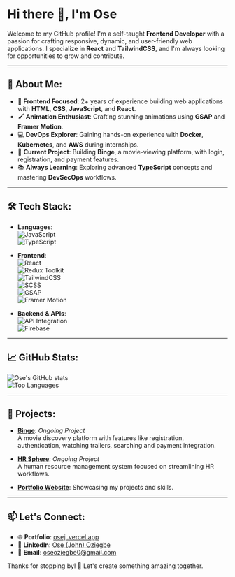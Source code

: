 # Hi there 👋, I'm Ose

Welcome to my GitHub profile! I'm a self-taught **Frontend Developer** with a passion for crafting responsive, dynamic, and user-friendly web applications. I specialize in **React** and **TailwindCSS**, and I'm always looking for opportunities to grow and contribute.

---

## 🚀 About Me:
- 🌟 **Frontend Focused**: 2+ years of experience building web applications with **HTML**, **CSS**, **JavaScript**, and **React**.
- 🖌️ **Animation Enthusiast**: Crafting stunning animations using **GSAP** and **Framer Motion**.
- 💻 **DevOps Explorer**: Gaining hands-on experience with **Docker**, **Kubernetes**, and **AWS** during internships.
- 🔧 **Current Project**: Building **Binge**, a movie-viewing platform, with login, registration, and payment features.
- 📚 **Always Learning**: Exploring advanced **TypeScript** concepts and mastering **DevSecOps** workflows.

---

## 🛠️ Tech Stack:
- **Languages**:  
  ![JavaScript](https://img.shields.io/badge/-JavaScript-F7DF1E?logo=javascript&logoColor=black&style=flat)  
  ![TypeScript](https://img.shields.io/badge/-TypeScript-3178C6?logo=typescript&logoColor=white&style=flat)

- **Frontend**:  
 ![React](https://img.shields.io/badge/-React-61DAFB?logo=react&logoColor=black&style=flat)  
  ![Redux Toolkit](https://img.shields.io/badge/-Redux%20Toolkit-764ABC?logo=redux&logoColor=white&style=flat)  
  ![TailwindCSS](https://img.shields.io/badge/-TailwindCSS-06B6D4?logo=tailwindcss&logoColor=white&style=flat)  
  ![SCSS](https://img.shields.io/badge/-SCSS-CC6699?logo=sass&logoColor=white&style=flat)  
  ![GSAP](https://img.shields.io/badge/-GSAP-88CE02?logo=greensock&logoColor=white&style=flat)  
  ![Framer Motion](https://img.shields.io/badge/-Framer%20Motion-black?logo=framer&logoColor=white&style=flat)

- **Backend & APIs**:  
  ![API Integration](https://img.shields.io/badge/-API%20Integration-4285F4?logo=google&logoColor=white&style=flat)  
  ![Firebase](https://img.shields.io/badge/-Firebase-FFCA28?logo=firebase&logoColor=black&style=flat)
  
---

## 📈 GitHub Stats:
![Ose's GitHub stats](https://github-readme-stats.vercel.app/api?username=oseji&show_icons=true&theme=radical)  
![Top Languages](https://github-readme-stats.vercel.app/api/top-langs/?username=oseji&layout=compact&theme=radical)

---

## 🌟 Projects:
- [**Binge**](https://binge-beta.vercel.app/): _Ongoing Project_  
  A movie discovery platform with features like registration, authentication, watching trailers, searching and payment integration.  

- [**HR Sphere**](https://hr-sphere.vercel.app/): _Ongoing Project_  
  A human resource management system focused on streamlining HR workflows.
   
- [**Portfolio Website**](https://oseji.vercel.app/): Showcasing my projects and skills.  

---

## 📫 Let's Connect:
- 🌐 **Portfolio**: [oseji.vercel.app](https://oseji.vercel.app/)  
- 💼 **LinkedIn**: [Ose (John) Oziegbe](https://www.linkedin.com/in/ose-oziegbe-648154254)  
- 📧 **Email**: [oseoziegbe0@gmail.com](mailto:oseoziegbe0@gmail.com)  

Thanks for stopping by! 🚀 Let's create something amazing together.
